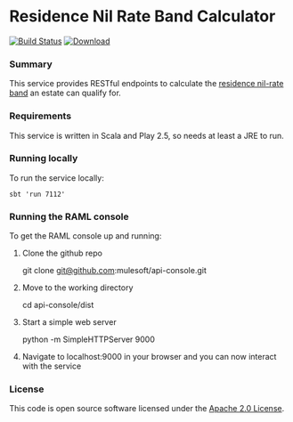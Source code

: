 # Residence Nil Rate Band Calculator

[![Build Status](https://travis-ci.org/hmrc/residence-nil-rate-band-calculator.svg?branch=master)](https://travis-ci.org/hmrc/residence-nil-rate-band-calculator) [ ![Download](https://api.bintray.com/packages/hmrc/releases/residence-nil-rate-band-calculator/images/download.svg) ](https://bintray.com/hmrc/releases/residence-nil-rate-band-calculator/_latestVersion)

### Summary
This service provides RESTful endpoints to calculate the [residence nil-rate band](https://www.gov.uk/guidance/inheritance-tax-residence-nil-rate-band) an estate can qualify for.

### Requirements
This service is written in Scala and Play 2.5, so needs at least a JRE to run.

### Running locally
To run the service locally:

    sbt 'run 7112'

### Running the RAML console
To get the RAML console up and running:
1. Clone the github repo

    git clone git@github.com:mulesoft/api-console.git
    
2. Move to the working directory

    cd api-console/dist
    
3. Start a simple web server

    python -m SimpleHTTPServer 9000

4. Navigate to localhost:9000 in your browser and you can now interact with the service

### License

This code is open source software licensed under the [Apache 2.0 License]("http://www.apache.org/licenses/LICENSE-2.0.html").
